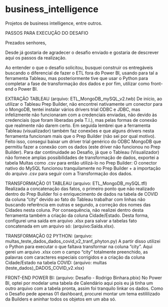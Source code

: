 # business_intelligence
Projetos de business intelligence, entre outros.

PASSOS PARA EXECUÇÃO DO DESAFIO

Prezados senhores,

Desde já gostaria de agradecer o desafio enviado e gostaria de descrever aqui os passos da realização.

Ao entender o que o desafio solicitou, busquei construir os entregáveis buscando o diferencial de fazer o ETL fora do Power BI, usando para tal a ferramenta Tableau, mas posteriormente tive que usar o Python para completar a fase de transformação dos dados e por fim, utilizar como front-end o Power BI.

EXTRAÇÃO TABLEAU (arquivo: ETL_MongoDB_mySQL_v2.twb)
De início, ao utilizar o Tableau Prep Builder, não encontrei nativamente um conector para o MongoDB, tentei instalar vários drivers trial ODBC e JDBC, mas infelizmente não funcionaram com a credenciais enviadas, não devido às credenciais (que foram liberadas pela T.I.), mas pelas formas de conexão que realmente não darem certo.
Em seguida lembrei que a ferramenta Tableau (visualizador) também faz conexões e que alguns drivers nesta ferramenta funcionam mais que o Prep Builder (não sei por qual motivo). Feito isso, consegui baixar um driver trial genérico do ODBC MongoDB que permitiu fazer a conexão com os dados (este driver não funcionou no Prep Builder).
Para dar continuidade ao Desafio, já que o Tableau (Visualizador) não fornece amplas possibilidades de transformação de dados, exportei a tabela Multas como .csv para então utilizá-lo no Prep Builder:
O conector nativo do MySQL funcionou tranquilamente no Prep Builder + a importação do arquivo .csv para seguir com a Transformação dos dados. 

TRANSFORMAÇÃO 01 TABLEAU (arquivo: ETL_MongoDB_mySQL.tfl)
Realizada a concatenação das fatos, o primeiro ponto que não realizado dentro do Prep Builder foi o enriquecimento de dados na tabela de COVID da coluna “city” devido ao fato do Tableau trabalhar com linhas não buscando referência em outras e segundo, a correção dos nomes das Cidades nesta coluna. Por consequência, não realizei dentro desta ferramenta também a criação da coluna Cidade/Estado. 
Desta forma, configurei uma saída em arquivo .xlsx para salvar a tabelas fato concatenada em um arquivo só: (arquivo:Saída.xlsx).
 
TRANSFORMAÇÃO 02 PYTHON: (arquivo: multas_teste_dados_dados_covid_v2_tranf_phyton.py)
A partir disso utilizei o Python para executar o que faltava transformar na coluna “city”.
Aqui gerei um arquivo .xlsx com o campo “city” totalmente preenchido, as palavras com caracteres especiais corrigidos e a criação da coluna Cidade/Estado na tabela COVID: (arquivo: multas (teste_dados)_DADOS_COVID_v2.xlsx)
 

FRONT-END POWER BI: (arquivo: Desafio - Rodrigo Binhara.pbix)
No Power BI, optei por modelar uma tabela de Calendário aqui pois eu já tinha um outro arquivo com a tabela pronta, assim foi tranquilo linkar os dados.
Como o Desafio pede apenas 01 dashboard, procurei montar um tema estililizado da Builders e aninhar todos os objetos em um aba só.
 


